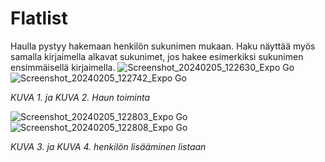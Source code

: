 # Flatlist

Haulla pystyy hakemaan henkilön sukunimen mukaan. Haku näyttää myös samalla kirjaimella alkavat sukunimet, jos hakee esimerkiksi sukunimen ensimmäisellä kirjaimella.
![Screenshot_20240205_122630_Expo Go](https://github.com/lavia1/Flatlist/assets/127945558/c6182a0c-c9c1-4f06-8d22-79a4c034d8d0)
![Screenshot_20240205_122742_Expo Go](https://github.com/lavia1/Flatlist/assets/127945558/8273e321-34fa-41cd-b7b1-0d080dd4ca13)

*KUVA 1. ja KUVA 2. Haun toiminta*

![Screenshot_20240205_122803_Expo Go](https://github.com/lavia1/Flatlist/assets/127945558/f9dcb64b-9150-4996-a78b-83743090a469)
![Screenshot_20240205_122808_Expo Go](https://github.com/lavia1/Flatlist/assets/127945558/327ad67e-c2e5-4eaa-93cb-f2fcddc305c6)

*KUVA 3. ja KUVA 4. henkilön lisääminen listaan*
